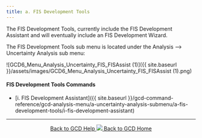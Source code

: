 ```yaml
---
title: a. FIS Development Tools
---
```


The FIS Development Tools, currently include the FIS Development Assistant and will eventually include an FIS Development Wizard.

The FIS Development Tools sub menu is located under the Analysis --> Uncertainty Analysis sub menu:

![GCD6_Menu_Analysis_Uncertainty_FIS_FISAssist (1)]({{ site.baseurl }}/assets/images/GCD6_Menu_Analysis_Uncertainty_FIS_FISAssist (1).png)

#### FIS Development Tools Commands

- [i. FIS Development Assistant]({{ site.baseurl }}/gcd-command-reference/gcd-analysis-menu/a-uncertainty-analysis-submenu/a-fis-development-tools/i-fis-development-assistant)

------
<div align="center">
	<a class="hollow button" href="{{ site.baseurl }}/Help"><i class="fa fa-chevron-circle-left"></i>  Back to GCD Help </a>  
	<a class="hollow button" href="{{ site.baseurl }}/"><img src="{{ site.baseurl}}/assets/images/icons/GCDAddIn.png">  Back to GCD Home </a>  
</div>